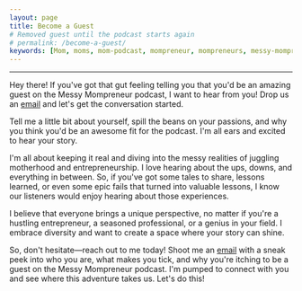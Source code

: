 ```yaml
---
layout: page
title: Become a Guest
# Removed guest until the podcast starts again
# permalink: /become-a-guest/
keywords: [Mom, moms, mom-podcast, mompreneur, mompreneurs, messy-mompreneur, messy-mompreneur-podcast,  entrepreneur, entrepreneurs, motherhood, work-life balance, work-at-home-mom, working-mom, mompreneur-life, female-entrepreneur,  parenthood, parenting, parenting-podcast, parenthood-podcast,  mom-boss, mom-boss-podcast, lady-boss, lady-boss-podcast, boss-mom, boss-mom-podcast, podcast, podcasts, podcasters, podcast-show, podcast-junkie, about, about-page]
---
```


<hr>

Hey there! If you've got that gut feeling telling you that you'd be an amazing guest on the Messy Mompreneur podcast, I want to hear from you! Drop us an [email](mailto:messymompreneur@gmail.com) and let's get the conversation started.

Tell me a little bit about yourself, spill the beans on your passions, and why you think you'd be an awesome fit for the podcast. I'm all ears and excited to hear your story.

I'm all about keeping it real and diving into the messy realities of juggling motherhood and entrepreneurship. I love hearing about the ups, downs, and everything in between. So, if you've got some tales to share, lessons learned, or even some epic fails that turned into valuable lessons, I know our listeners would enjoy hearing about those experiences.

I believe that everyone brings a unique perspective, no matter if you're a hustling entrepreneur, a seasoned professional, or a genius in your field. I embrace diversity and want to create a space where your story can shine.

So, don't hesitate—reach out to me today! Shoot me an [email](mailto:messymompreneur@gmail.com) with a sneak peek into who you are, what makes you tick, and why you're itching to be a guest on the Messy Mompreneur podcast. I'm pumped to connect with you and see where this adventure takes us. Let's do this!